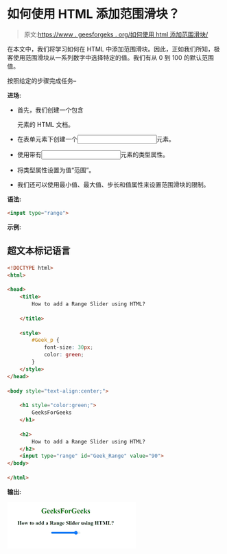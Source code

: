 # 如何使用 HTML 添加范围滑块？

> 原文:[https://www . geesforgeks . org/如何使用 html 添加范围滑块/](https://www.geeksforgeeks.org/how-to-add-a-range-slider-using-html/)

在本文中，我们将学习如何在 HTML 中添加范围滑块。因此，正如我们所知，极客使用范围滑块从一系列数字中选择特定的值。我们有从 0 到 100 的默认范围值。

按照给定的步骤完成任务–

**进场:**

*   首先，我们创建一个包含

    <form>元素的 HTML 文档。</form>

*   在表单元素下创建一个<input>元素。
*   使用带有<input>元素的类型属性。
*   将类型属性设置为值“范围”。
*   我们还可以使用最小值、最大值、步长和值属性来设置范围滑块的限制。

**语法:**

```html
<input type="range">
```

**示例:**

## 超文本标记语言

```html
<!DOCTYPE html>
<html>

<head>
    <title>
        How to add a Range Slider using HTML?

    </title>

    <style>
        #Geek_p {
            font-size: 30px;
            color: green;
        }
    </style>
</head>

<body style="text-align:center;">

    <h1 style="color:green;">
        GeeksForGeeks
    </h1>

    <h2>
        How to add a Range Slider using HTML?
    </h2>
    <input type="range" id="Geek_Range" value="90">
</body>

</html>
```

**输出:**

![](img/413d16b85cef55a5b59ea506699b3e1d.png)